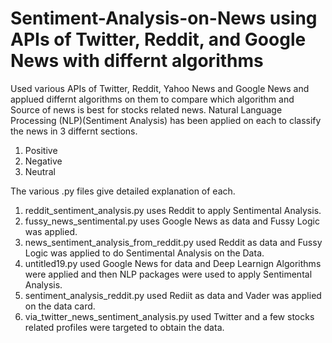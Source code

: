 # Sentiment-Analysis-on-News using APIs of Twitter, Reddit, and Google News with differnt algorithms

Used various APIs of Twitter, Reddit, Yahoo News and Google News and applued differnt algorithms on them to compare which algorithm and Source of news is best for stocks related news.
Natural Language Processing (NLP)(Sentiment Analysis) has been applied on each to classify the news in 3 differnt sections.
1. Positive
2. Negative
3. Neutral

The various .py files give detailed explanation of each.

1. reddit_sentiment_analysis.py uses Reddit to apply Sentimental Analysis.
2. fussy_news_sentimental.py uses Google News as data and Fussy Logic was applied.
3. news_sentiment_analysis_from_reddit.py used Reddit as data and Fussy Logic was applied to do Sentimental Analysis on the Data.
4. untitled19.py used Google News for data and Deep Learnign Algorithms were applied and then NLP packages were used to apply Sentimental Analysis.
5. sentiment_analysis_reddit.py used Rediit as data and Vader was applied on the data card.
6. via_twitter_news_sentiment_analysis.py used Twitter and a few stocks related profiles were targeted to obtain the data.
